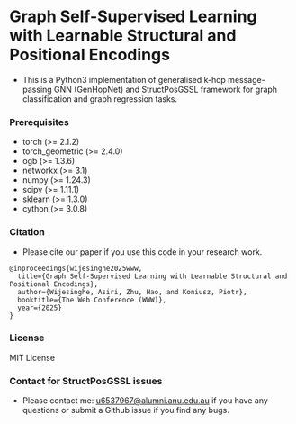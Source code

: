# Graph Self-Supervised Learning with Learnable Structural and Positional Encodings

* This is a Python3 implementation of generalised k-hop message-passing GNN (GenHopNet) and StructPosGSSL framework for graph classification and graph regression tasks.

### Prerequisites

* torch (>= 2.1.2)
* torch_geometric (>= 2.4.0)
* ogb (>= 1.3.6)
* networkx (>= 3.1)
* numpy (>= 1.24.3)
* scipy (>= 1.11.1)
* sklearn (>= 1.3.0)
* cython (>= 3.0.8)

### Citation

* Please cite our paper if you use this code in your research work.

```
@inproceedings{wijesinghe2025www,
  title={Graph Self-Supervised Learning with Learnable Structural and Positional Encodings},
  author={Wijesinghe, Asiri, Zhu, Hao, and Koniusz, Piotr},
  booktitle={The Web Conference (WWW)},
  year={2025}
}
```

### License

MIT License

### Contact for StructPosGSSL issues

* Please contact me: u6537967@alumni.anu.edu.au if you have any questions or submit a Github issue if you find any bugs.